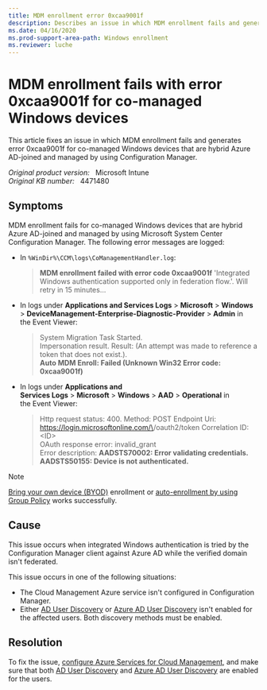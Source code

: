 ```yaml
---
title: MDM enrollment error 0xcaa9001f 
description: Describes an issue in which MDM enrollment fails and generates error 0xcaa9001f for co-managed Windows devices that are hybrid Azure AD-joined and managed by using Configuration Manager.
ms.date: 04/16/2020
ms.prod-support-area-path: Windows enrollment
ms.reviewer: luche
---
```

# MDM enrollment fails with error 0xcaa9001f for co-managed Windows devices

This article fixes an issue in which MDM enrollment fails and generates error 0xcaa9001f for co-managed Windows devices that are hybrid Azure AD-joined and managed by using Configuration Manager.

_Original product version:_ &nbsp; Microsoft Intune  
_Original KB number:_ &nbsp; 4471480

## Symptoms

MDM enrollment fails for co-managed Windows devices that are hybrid Azure AD-joined and managed by using Microsoft System Center Configuration Manager. The following error messages are logged:

- In `%WinDir%\CCM\logs\CoManagementHandler.log`:

  > **MDM enrollment failed with error code 0xcaa9001f** 'Integrated Windows authentication supported only in federation flow.'. Will retry in 15 minutes...

- In logs under **Applications and Services Logs** > **Microsoft** > **Windows** > **DeviceManagement-Enterprise-Diagnostic-Provider** > **Admin** in the Event Viewer:

  > System Migration Task Started.  
  > Impersonation result. Result: (An attempt was made to reference a token that does not exist.).  
  > **Auto MDM Enroll: Failed (Unknown Win32 Error code: 0xcaa9001f)**

- In logs under **Applications and Services Logs** > **Microsoft** > **Windows** > **AAD** > **Operational** in the Event Viewer:

  > Http request status: 400. Method: POST Endpoint Uri: https://login.microsoftonline.com/\<AADTenantID>/oauth2/token Correlation ID: \<ID>  
  > OAuth response error: invalid_grant  
  > Error description: **AADSTS70002: Error validating credentials. AADSTS50155: Device is not authenticated.**

> [!NOTE]
> [Bring your own device (BYOD)](/mem/intune/user-help/enroll-windows-10-device) enrollment or [auto-enrollment by using Group Policy](/windows/client-management/mdm/enroll-a-windows-10-device-automatically-using-group-policy) works successfully.

## Cause

This issue occurs when integrated Windows authentication is tried by the Configuration Manager client against Azure AD while the verified domain isn't federated.

This issue occurs in one of the following situations:

- The Cloud Management Azure service isn't configured in Configuration Manager.
- Either [AD User Discovery](/mem/configmgr/core/servers/deploy/configure/configure-discovery-methods#BKMK_ConfigADDiscGeneral) or [Azure AD User Discovery](/mem/configmgr/core/servers/deploy/configure/configure-discovery-methods#azureaadisc) isn't enabled for the affected users. Both discovery methods must be enabled.

## Resolution

To fix the issue, [configure Azure Services for Cloud Management](/mem/configmgr/core/servers/deploy/configure/azure-services-wizard), and make sure that both [AD User Discovery](/mem/configmgr/core/servers/deploy/configure/configure-discovery-methods#BKMK_ConfigADDiscGeneral) and [Azure AD User Discovery](/mem/configmgr/core/servers/deploy/configure/configure-discovery-methods#azureaadisc) are enabled for the users.
